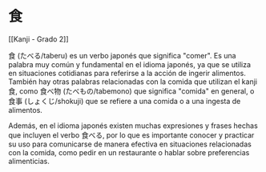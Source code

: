 # 食

[[Kanji - Grado 2]]

食 (たべる/taberu) es un verbo japonés que significa "comer". Es una palabra muy común y fundamental en el idioma japonés, ya que se utiliza en situaciones cotidianas para referirse a la acción de ingerir alimentos. También hay otras palabras relacionadas con la comida que utilizan el kanji 食, como 食べ物 (たべもの/tabemono) que significa "comida" en general, o 食事 (しょくじ/shokuji) que se refiere a una comida o a una ingesta de alimentos.

Además, en el idioma japonés existen muchas expresiones y frases hechas que incluyen el verbo 食べる, por lo que es importante conocer y practicar su uso para comunicarse de manera efectiva en situaciones relacionadas con la comida, como pedir en un restaurante o hablar sobre preferencias alimenticias.
